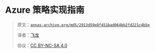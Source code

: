 # Azure 策略实现指南

> 原文：[`annas-archive.org/md5/2913d59e8f451bad064bb2fd221c4b5e`](https://annas-archive.org/md5/2913d59e8f451bad064bb2fd221c4b5e)
> 
> 译者：[飞龙](https://github.com/wizardforcel)
> 
> 协议：[CC BY-NC-SA 4.0](http://creativecommons.org/licenses/by-nc-sa/4.0/)